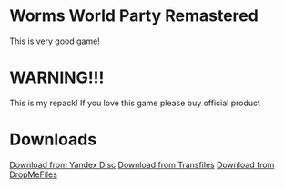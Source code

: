 # Worms World Party Remastered

This is very good game!
# WARNING!!!
This is my repack!
If you love this game please buy official product

# Downloads
[Download from Yandex Disc](https://disk.yandex.ru/d/whGUVl2RoHQXlQ)
[Download from Transfiles](https://transfiles.ru/eze54)
[Download from DropMeFiles](https://dropmefiles.com/0v6NC)